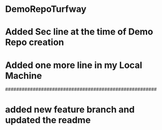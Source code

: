 # DemoRepoTurfway
# Added Sec line at the time of Demo Repo creation

# Added one more line in my Local Machine
#######################################################
# added new feature branch and updated the readme
